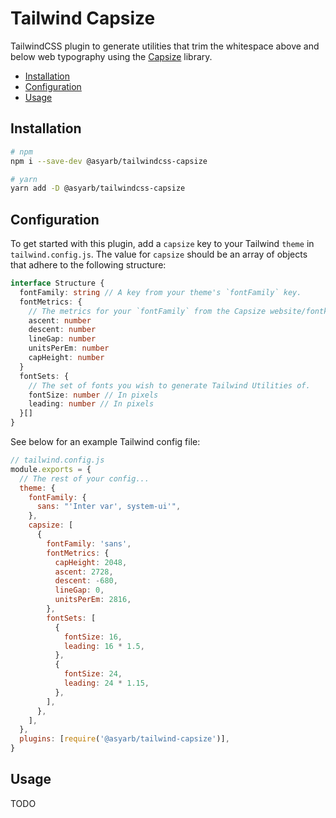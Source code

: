 # Tailwind Capsize <!-- omit in toc -->

TailwindCSS plugin to generate utilities that trim the whitespace above and
below web typography using the [Capsize](https://github.com/seek-oss/capsize)
library.

- [Installation](#installation)
- [Configuration](#configuration)
- [Usage](#usage)

## Installation

```bash
# npm
npm i --save-dev @asyarb/tailwindcss-capsize

# yarn
yarn add -D @asyarb/tailwindcss-capsize
```

## Configuration

To get started with this plugin, add a `capsize` key to your Tailwind `theme`
in `tailwind.config.js`. The value for `capsize` should be an array of
objects that adhere to the following structure:

```ts
interface Structure {
  fontFamily: string // A key from your theme's `fontFamily` key.
  fontMetrics: {
    // The metrics for your `fontFamily` from the Capsize website/fontkit.
    ascent: number
    descent: number
    lineGap: number
    unitsPerEm: number
    capHeight: number
  }
  fontSets: {
    // The set of fonts you wish to generate Tailwind Utilities of.
    fontSize: number // In pixels
    leading: number // In pixels
  }[]
}
```

See below for an example Tailwind config file:

```js
// tailwind.config.js
module.exports = {
  // The rest of your config...
  theme: {
    fontFamily: {
      sans: "'Inter var', system-ui'",
    },
    capsize: [
      {
        fontFamily: 'sans',
        fontMetrics: {
          capHeight: 2048,
          ascent: 2728,
          descent: -680,
          lineGap: 0,
          unitsPerEm: 2816,
        },
        fontSets: [
          {
            fontSize: 16,
            leading: 16 * 1.5,
          },
          {
            fontSize: 24,
            leading: 24 * 1.15,
          },
        ],
      },
    ],
  },
  plugins: [require('@asyarb/tailwind-capsize')],
}
```

## Usage

TODO
